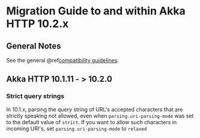 # Migration Guide to and within Akka HTTP 10.2.x

## General Notes

See the general @ref[compatibility guidelines](../compatibility-guidelines.md).

## Akka HTTP 10.1.11 - > 10.2.0

### Strict query strings

In 10.1.x, parsing the query string of URL's accepted characters that are
strictly speaking not allowed, even when `parsing.uri-parsing-mode` was
set to the default value of `strict`. If you want to allow such characters
in incoming URI's, set `parsing.uri-parsing-mode` to `relaxed`